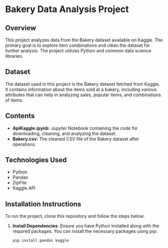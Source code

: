 # Bakery Data Analysis Project  

## Overview  
This project analyzes data from the Bakery dataset available on Kaggle. The primary goal is to explore item combinations and clean the dataset for further analysis. The project utilizes Python and common data science libraries.  

## Dataset  
The dataset used in this project is the Bakery dataset fetched from Kaggle. It contains information about the items sold at a bakery, including various attributes that can help in analyzing sales, popular items, and combinations of items.  

## Contents  
- **ApiKaggle.ipynb**: Jupyter Notebook containing the code for downloading, cleaning, and analyzing the dataset.  
- **Bakery.csv**: The cleaned CSV file of the Bakery dataset after operations.  

## Technologies Used  
- Python  
- Pandas  
- ZipFile  
- Kaggle API  

## Installation Instructions  
To run the project, clone this repository and follow the steps below:  

1. **Install Dependencies**: Ensure you have Python installed along with the required packages. You can install the necessary packages using pip:  

   ```bash  
   pip install pandas kaggle
